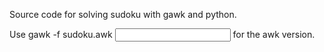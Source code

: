 Source code for solving sudoku with gawk and python.

Use gawk -f sudoku.awk <input> for the awk version.
